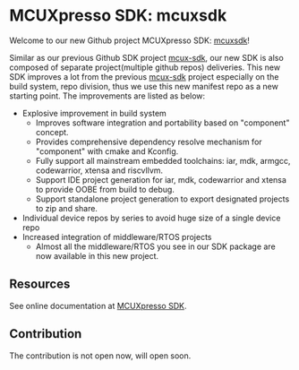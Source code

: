 # MCUXpresso SDK: mcuxsdk

Welcome to our new Github project MCUXpresso SDK: <u>mcuxsdk</u>!

Similar as our previous Github SDK project [mcux-sdk](https://github.com/nxp-mcuxpresso/mcux-sdk), our new SDK is also composed of separate project(multiple github repos) deliveries. This new SDK improves a lot from the previous [mcux-sdk](https://github.com/nxp-mcuxpresso/mcux-sdk) project especially on the build system, repo division, thus we use this new manifest repo as a new starting point. The improvements are listed as below:

- Explosive improvement in build system
  - Improves software integration and portability based on "component" concept.
  - Provides comprehensive dependency resolve mechanism for "component" with cmake and Kconfig.
  - Fully support all mainstream embedded toolchains: iar, mdk, armgcc, codewarrior, xtensa and riscvllvm.
  - Support IDE project generation for iar, mdk, codewarrior and xtensa to provide OOBE from build to debug.
  - Support standalone project generation to export designated projects to zip and share.
- Individual device repos by series to avoid huge size of a single device repo
- Increased integration of middleware/RTOS projects
  - Almost all the middleware/RTOS you see in our SDK package are now available in this new project.

## Resources
See online documentation at [MCUXpresso SDK](https://mcuxpresso.nxp.com/mcuxsdk/latest/).

## Contribution
The contribution is not open now, will open soon.
